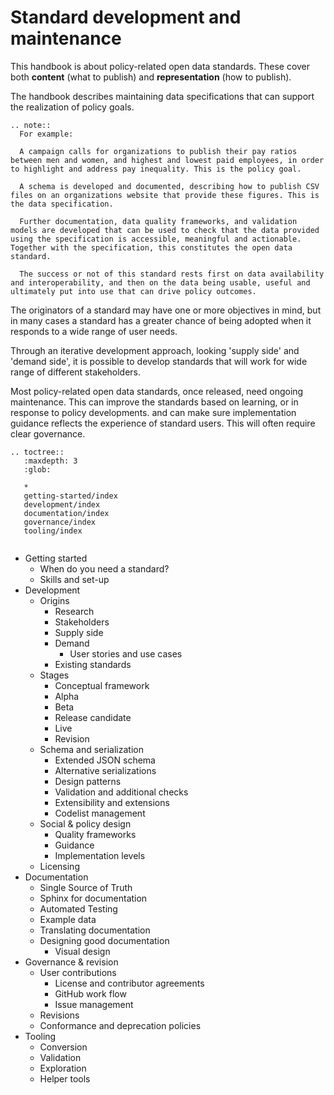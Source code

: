 # Standard development and maintenance

This handbook is about policy-related open data standards. These cover both **content** (what to publish) and **representation** (how to publish). 

The handbook describes maintaining data specifications that can support the realization of policy goals. 

```eval_rst
.. note:: 
  For example:

  A campaign calls for organizations to publish their pay ratios between men and women, and highest and lowest paid employees, in order to highlight and address pay inequality. This is the policy goal. 

  A schema is developed and documented, describing how to publish CSV files on an organizations website that provide these figures. This is the data specification. 

  Further documentation, data quality frameworks, and validation models are developed that can be used to check that the data provided using the specification is accessible, meaningful and actionable. Together with the specification, this constitutes the open data standard. 

  The success or not of this standard rests first on data availability and interoperability, and then on the data being usable, useful and ultimately put into use that can drive policy outcomes. 

```

The originators of a standard may have one or more objectives in mind, but in many cases a standard has a greater chance of being adopted when it responds to a wide range of user needs. 

Through an iterative development approach, looking 'supply side' and 'demand side', it is possible to develop standards that will work for wide range of different stakeholders. 

Most policy-related open data standards, once released, need ongoing maintenance. This can improve the standards based on learning, or in response to policy developments. and can make sure implementation guidance reflects the experience of standard users. This will often require clear governance.

```eval_rst
.. toctree::
   :maxdepth: 3
   :glob:

   * 
   getting-started/index
   development/index
   documentation/index
   governance/index
   tooling/index


```


* Getting started
  * When do you need a standard?
  * Skills and set-up
* Development
  * Origins
    * Research
    * Stakeholders
    * Supply side
    * Demand
      * User stories and use cases
    * Existing standards
  * Stages 
    * Conceptual framework
    * Alpha
    * Beta
    * Release candidate
    * Live
    * Revision
  * Schema and serialization
    * Extended JSON schema
    * Alternative serializations
    * Design patterns
    * Validation and additional checks
    * Extensibility and extensions
    * Codelist management
  * Social & policy design
    * Quality frameworks
    * Guidance
    * Implementation levels
  * Licensing
* Documentation 
  * Single Source of Truth
  * Sphinx for documentation
  * Automated Testing
  * Example data
  * Translating documentation
  * Designing good documentation 
    * Visual design
* Governance & revision
  * User contributions
    * License and contributor agreements
    * GitHub work flow
    * Issue management
  * Revisions
  * Conformance and deprecation policies
* Tooling
  * Conversion
  * Validation
  * Exploration
  * Helper tools


